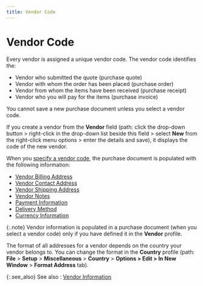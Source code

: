 ```yaml
---
title: Vendor Code
---
```


# Vendor Code


Every vendor is assigned a unique vendor code. The vendor code identifies  the:

- Vendor who submitted  the quote (purchase quote)
- Vendor with whom  the order has been placed (purchase order)
- Vendor from whom  the items have been received (purchase receipt)
- Vendor who you  will pay for the items (purchase invoice)



You cannot save a new purchase document unless you select a vendor code.


If you create a vendor from the **Vendor**  field (path: click the drop-down button > right-click in the drop-down  list beside this field > select **New**  from the right-click menu options > enter the details and save), it  displays the code of the new vendor.


When you [specify a vendor code]({{site.pp_baseurl}}/misc/specifying_a_vendor.html),  the purchase document is populated with the following information:

- [Vendor  Billing Address]({{site.pp_baseurl}}/purc-proc/doc-profile/contents/vendor-info/vendor_s_billing_address.html)
- [Vendor  Contact Address]({{site.pp_baseurl}}/purc-proc/doc-profile/contents/vendor-info/vendor_s_contact_address.html)
- [Vendor  Shipping Address]({{site.pp_baseurl}}/purc-proc/doc-profile/contents/vendor-info/return_to_address_pr.html)
- [Vendor  Notes]({{site.pp_baseurl}}/purc-proc/doc-profile/contents/vendor-info/vendor_notes.html)
- [Payment  Information]({{site.pp_baseurl}}/purc-proc/doc-profile/contents/tabs/details/payment-information/payment_information.html)
- [Delivery  Method]({{site.pp_baseurl}}/purc-proc/doc-profile/contents/tabs/details/delivery-information/delivery_information.html)
- [Currency  Information]({{site.pp_baseurl}}/purc-proc/doc-profile/contents/tabs/details/for-cur-info/currency.html)



{:.note}
Vendor information is populated in a purchase document  (when you select a vendor code) only if you have defined it in the **Vendor** profile.


The format of all addresses for a vendor depends on  the country your vendor belongs to. You can change the format in the **Country** profile (path: **File** > **Setup** > **Miscellaneous** > **Country** > **Options &gt; Edit &gt; In New Window**  > **Format Address** tab).


{:.see_also}
See also
: [Vendor  Information]({{site.pp_baseurl}}/purc-proc/doc-profile/contents/vendor-info/vendor_information_pur_doc.html)
